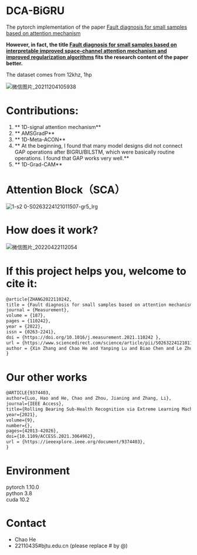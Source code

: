 # DCA-BiGRU
The pytorch implementation of the paper [Fault diagnosis for small samples based on attention mechanism](https://doi.org/10.1016/j.measurement.2021.110242)

**However, in fact, the title [Fault diagnosis for small samples based on interpretable improved space-channel attention mechanism and improved regularization algorithms](https://doi.org/10.1016/j.measurement.2021.110242) fits the research content of the paper better.**

The dataset comes from 12khz, 1hp

![微信图片_20211204105938](https://user-images.githubusercontent.com/19371493/144694599-2e79190d-40cb-455e-95cf-a1da552cb707.png)

# Contributions:
1. ** 1D-signal attention mechanism**
3. ** AMSGradP**
4. ** 1D-Meta-ACON**
5. ** At the beginning, I found that many model designs did not connect GAP operations after BIGRU/BILSTM, which were basically routine operations. I found that GAP works very well.**
6. ** 1D-Grad-CAM**

# Attention Block（SCA）
![1-s2 0-S0263224121011507-gr5_lrg](https://user-images.githubusercontent.com/19371493/160417827-560103d1-0ebc-4340-bcba-c5977ba78bf7.jpg)

# How does it work?

![微信图片_20220422112054](https://user-images.githubusercontent.com/19371493/164590358-4a2b1c84-20ee-4477-a217-0a2487170831.png)


# If this project helps you, welcome to cite it:


```html
@article{ZHANG2022110242,  
title = {Fault diagnosis for small samples based on attention mechanism},  
journal = {Measurement},  
volume = {187},  
pages = {110242},  
year = {2022},  
issn = {0263-2241},  
doi = {https://doi.org/10.1016/j.measurement.2021.110242 },  
url = {https://www.sciencedirect.com/science/article/pii/S0263224121011507},  
author = {Xin Zhang and Chao He and Yanping Lu and Biao Chen and Le Zhu and Li Zhang}  
} 
```


# Our other works

```html
@ARTICLE{9374403,  
author={Luo, Hao and He, Chao and Zhou, Jianing and Zhang, Li},  
journal={IEEE Access},   
title={Rolling Bearing Sub-Health Recognition via Extreme Learning Machine Based on Deep Belief Network Optimized by Improved Fireworks},   
year={2021},  
volume={9},  
number={},  
pages={42013-42026},  
doi={10.1109/ACCESS.2021.3064962},  
url = {https://ieeexplore.ieee.org/document/9374403},  
}
```

# Environment

pytorch 1.10.0  
python 3.8  
cuda 10.2  

# Contact
- Chao He
- 22110435#bjtu.edu.cn   (please replace # by @)
